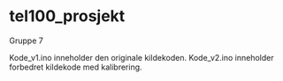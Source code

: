 # tel100_prosjekt

Gruppe 7 

Kode_v1.ino inneholder den originale kildekoden.
Kode_v2.ino inneholder forbedret kildekode med kalibrering. 
